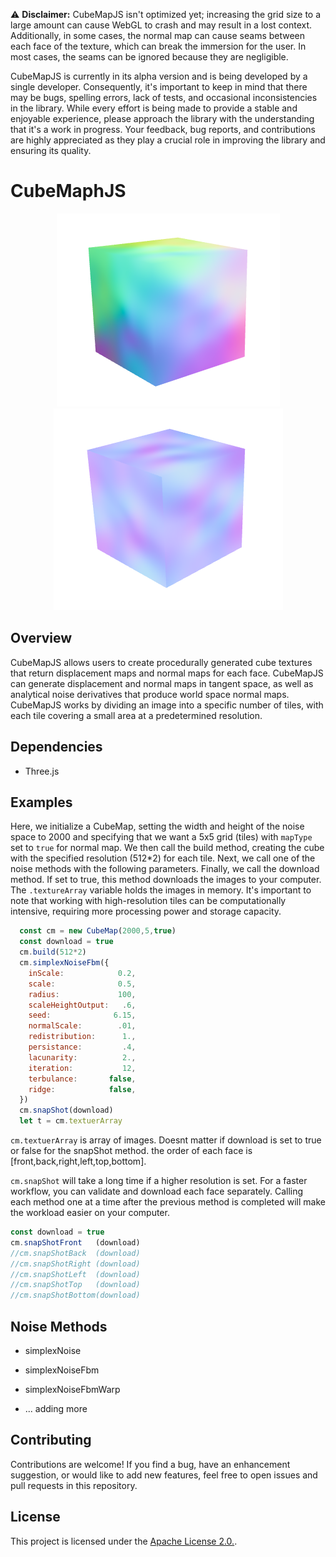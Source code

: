 ⚠️ **Disclaimer:** CubeMapJS isn't optimized yet; increasing the grid size to a large amount can cause WebGL to crash and may result in a lost context. Additionally, in some cases, the normal map can cause seams between each face of the texture, which can break the immersion for the user. In most cases, the seams can be ignored because they are negligible. 

CubeMapJS is currently in its alpha version and is being developed by a single developer. Consequently, it's important to keep in mind that there may be bugs, spelling errors, lack of tests, and occasional inconsistencies in the library. While every effort is being made to provide a stable and enjoyable experience, please approach the library with the understanding that it's a work in progress. Your feedback, bug reports, and contributions are highly appreciated as they play a crucial role in improving the library and ensuring its quality.

# CubeMaphJS 
<p align="center">
  <img src="./img/objS.png" />
  <img src="./img/tanS.png" />
</p>


## Overview

CubeMapJS allows users to create procedurally generated cube textures that return displacement maps and normal maps for each face. CubeMapJS can generate displacement and normal maps in tangent space, as well as analytical noise derivatives that produce world space normal maps. CubeMapJS works by dividing an image into a specific number of tiles, with each tile covering a small area at a predetermined resolution.


## Dependencies
- Three.js

## Examples
Here, we initialize a CubeMap, setting the width and height of the noise space to 2000 and specifying that we want a 5x5 grid (tiles) with `mapType` set to `true` for normal map. We then call the build method, creating the cube with the specified resolution (512*2) for each tile. Next, we call one of the noise methods with the following parameters. Finally, we call the download method. If set to true, this method downloads the images to your computer. The `.textureArray` variable holds the images in memory. It's important to note that working with high-resolution tiles can be computationally intensive, requiring more processing power and storage capacity.

```javaScript
  const cm = new CubeMap(2000,5,true)
  const download = true
  cm.build(512*2)
  cm.simplexNoiseFbm({
    inScale:            0.2,
    scale:              0.5,
    radius:             100,
    scaleHeightOutput:   .6,
    seed:              6.15,
    normalScale:        .01,
    redistribution:      1.,
    persistance:         .4,
    lacunarity:          2.,
    iteration:           12,
    terbulance:       false,
    ridge:            false,
  })
  cm.snapShot(download)
  let t = cm.textuerArray 
```
`cm.textuerArray` is array of images. Doesnt matter if download is set to true or false for the snapShot method. the order of each face is [front,back,right,left,top,bottom].

`cm.snapShot` will take a long time if a higher resolution is set. For a faster workflow, you can validate and download each face separately. Calling each method one at a time after the previous method is completed will make the workload easier on your computer.

```javaScript 
const download = true
cm.snapShotFront   (download)
//cm.snapShotBack  (download)
//cm.snapShotRight (download)
//cm.snapShotLeft  (download)
//cm.snapShotTop   (download)
//cm.snapShotBottom(download)

``` 

## Noise Methods

- simplexNoise

- simplexNoiseFbm

- simplexNoiseFbmWarp

- ... adding more 



## Contributing

Contributions are welcome! If you find a bug, have an enhancement suggestion, or would like to add new features, feel free to open issues and pull requests in this repository.

## License

This project is licensed under the [Apache License 2.0.](LICENSE).